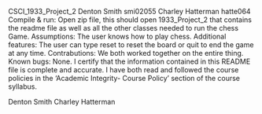 CSCI_1933_Project_2
Denton Smith smi02055
Charley Hatterman hatte064
Compile & run:
Open zip file, this should open 1933_Project_2 that contains the readme file 
as well as all the other classes needed to run the chess Game.
Assumptions: 
The user knows how to play chess.
Additional features:
The user can type reset to reset the board or quit to end the 
game at any time.
Contrabutions:
We both worked together on the entire thing.
Known bugs:
None.
I certify that the information contained in this README file is complete and accurate.
I have both read and followed the course policies in the ‘Academic Integrity- 
Course Policy’ section of the course syllabus.

Denton Smith
Charley Hatterman 